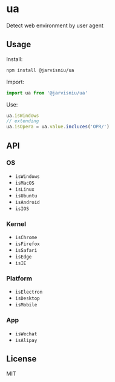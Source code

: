 # ua

Detect web environment by user agent

## Usage

Install:

```bash
npm install @jarvisniu/ua
```

Import:

```js
import ua from '@jarvisniu/ua'
```

Use:

```js
ua.isWindows
// extending
ua.isOpera = ua.value.incluces('OPR/')
```

## API

### OS

- `isWindows`
- `isMacOS`
- `isLinux`
- `isUbuntu`
- `isAndroid`
- `isIOS`

### Kernel

- `isChrome`
- `isFirefox`
- `isSafari`
- `isEdge`
- `isIE`

### Platform

- `isElectron`
- `isDesktop`
- `isMobile`

### App

- `isWechat`
- `isAlipay`

## License

MIT
